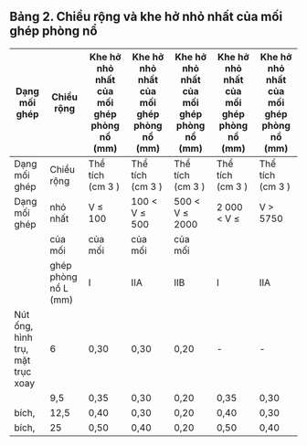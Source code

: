 ## Bảng 2. Chiều rộng và khe hở nhỏ nhất của mối ghép phòng nổ

| Dạng mối ghép   | Chiều rộng   | Khe hở nhỏ nhất của mối ghép phòng nổ (mm)   | Khe hở nhỏ nhất của mối ghép phòng nổ (mm)   | Khe hở nhỏ nhất của mối ghép phòng nổ (mm)   | Khe hở nhỏ nhất của mối ghép phòng nổ (mm)   | Khe hở nhỏ nhất của mối ghép phòng nổ (mm)   |
|-----------------|--------------|----------------------------------------------|----------------------------------------------|----------------------------------------------|----------------------------------------------|----------------------------------------------|
| Dạng mối ghép   | Chiều rộng   | Thể tích (cm 3 )                             | Thể tích (cm 3 )                             | Thể tích (cm 3 )                             | Thể tích (cm 3 )                             | Thể tích (cm 3 )                             |
| Dạng mối ghép   | nhỏ nhất     | V ≤ 100                                      | 100 < V ≤ 500                                | 500 < V ≤ 2000                               | 2 000 < V ≤                                  | V > 5750                                     |
|                                  | của mối              | của mối   | của mối   | của mối   |      |      |      |      |      |      | 5750   | 5750   | 5750   |      |      |      |
|                                  | ghép phòng nổ L (mm) | I         | IIA       | IIB       | I    | IIA  | IIB  | I    | IIA  | IIB  | I      | IIA    | IIB    | I    | IIA  | IIB  |
| Nút ống, hình trụ, mặt trục xoay | 6                    | 0,30      | 0,30      | 0,20      | -    | -    | -    | -    | -    | -    | -      | -      | -      | -    | -    | -    |
|                                  | 9,5                  | 0,35      | 0,30      | 0,20      | 0,35 | 0,30 | 0,20 | 0,08 | 0,08 | 0,08 | -      | 0,08   | 0,08   | -    | 0,08 | -    |
| bích,                            | 12,5                 | 0,40      | 0,30      | 0,20      | 0,40 | 0,30 | 0,20 | 0,40 | 0,30 | 0,20 | 0,40   | 0,20   | 0,15   | 0,40 | 0,20 | 0,15 |
| bích,                            | 25                   | 0,50      | 0,40      | 0,20      | 0,50 | 0,40 | 0,20 | 0,50 | 0,40 | 0,20 | 0,50   | 0,40   | 0,20   | 0,50 | 0,40 | 0,20 |